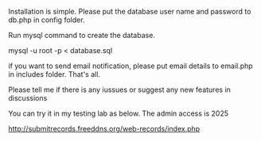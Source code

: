 Installation is simple.  Please put the database user name and password to db.php in config folder.  

Run mysql command to create the database.

mysql -u root -p < database.sql

if you want to send email notification, please put email details to email.php in includes folder.  That's all.  

Please tell me if there is any iussues or suggest any new features in discussions

You can try it in my testing lab as below.  The admin access is 2025

http://submitrecords.freeddns.org/web-records/index.php
